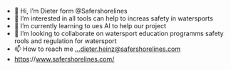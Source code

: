 - 👋 Hi, I’m Dieter form @Safershorelines
- 👀 I’m interested in all tools can help to increas safety in watersports
- 🌱 I’m currently learning to ues AI to help our project
- 💞️ I’m looking to collaborate on watersport education programms safety rools and regulation for watersport
- 📫 How to reach me ...dieter.heinz@safershorelines.com
- [https](https://www.safershorelines.com/)://www.safershorelines.com/
<!---
Safershorelines/Safershorelines is a non profit organisation wiht the aim to increas safety for all✨ special ✨ repository because its `README.md` (this file) appears on your GitHub profile.
You can click the Preview link to take a look at your changes.
--->
